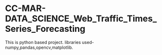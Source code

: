 # CC-MAR-DATA_SCIENCE_Web_Traffic_Times_Series_Forecasting
This is python based project. libraries used-numpy,pandas,opencv,matplotlib.
